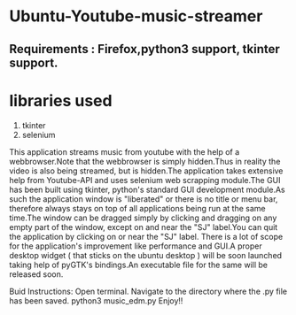 # Ubuntu-Youtube-music-streamer

## Requirements : Firefox,python3 support, tkinter support.

# libraries used 
1. tkinter
2. selenium

This application streams music from youtube with the help of a webbrowser.Note that the webbrowser is simply hidden.Thus in reality the video is also being streamed, but is hidden.The application takes extensive help from Youtube-API and uses selenium web scrapping module.The GUI has been built using tkinter, python's standard GUI development module.As such the application window is "liberated" or there is no title or menu bar, therefore always stays on top of all applications being run at the same time.The window can be dragged simply by clicking and dragging on any empty part of the window, except on and near the "SJ" label.You can quit the application by clicking on or near the "SJ" label.
There is a lot of scope for the application's improvement like performance and GUI.A proper desktop widget ( that sticks on the ubuntu desktop ) will be soon launched taking help of pyGTK's bindings.An executable file for the same will be released soon.

Buid Instructions:
    Open terminal.
    Navigate to the directory where the .py file has been saved.
    python3 music_edm.py
    Enjoy!!

